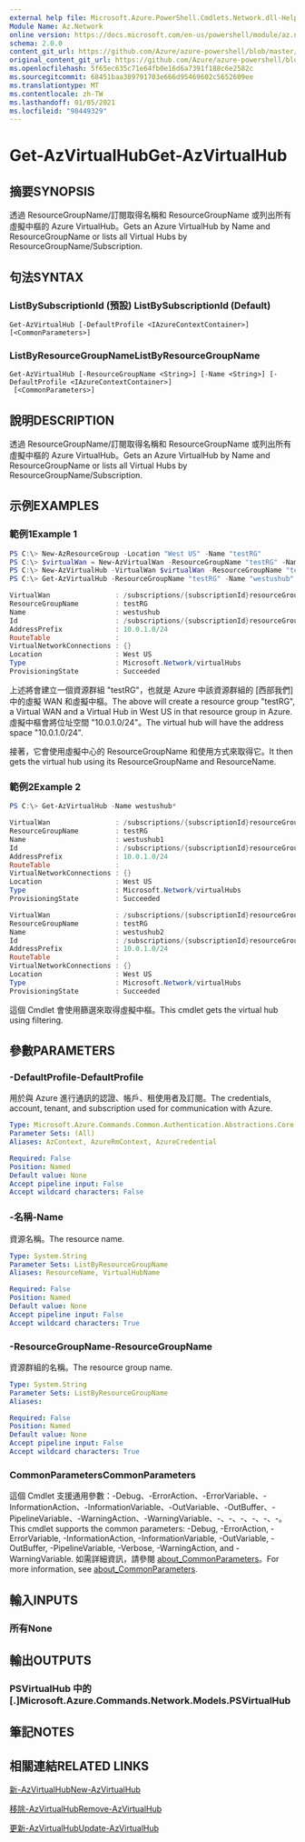 ```yaml
---
external help file: Microsoft.Azure.PowerShell.Cmdlets.Network.dll-Help.xml
Module Name: Az.Network
online version: https://docs.microsoft.com/en-us/powershell/module/az.network/get-azvirtualhub
schema: 2.0.0
content_git_url: https://github.com/Azure/azure-powershell/blob/master/src/Network/Network/help/Get-AzVirtualHub.md
original_content_git_url: https://github.com/Azure/azure-powershell/blob/master/src/Network/Network/help/Get-AzVirtualHub.md
ms.openlocfilehash: 5f65ec635c71e64fb0e16d6a7391f188c6e2582c
ms.sourcegitcommit: 68451baa389791703e666d95469602c5652609ee
ms.translationtype: MT
ms.contentlocale: zh-TW
ms.lasthandoff: 01/05/2021
ms.locfileid: "98449329"
---
```

# <span data-ttu-id="537dc-101">Get-AzVirtualHub</span><span class="sxs-lookup"><span data-stu-id="537dc-101">Get-AzVirtualHub</span></span>

## <span data-ttu-id="537dc-102">摘要</span><span class="sxs-lookup"><span data-stu-id="537dc-102">SYNOPSIS</span></span>
<span data-ttu-id="537dc-103">透過 ResourceGroupName/訂閱取得名稱和 ResourceGroupName 或列出所有虛擬中樞的 Azure VirtualHub。</span><span class="sxs-lookup"><span data-stu-id="537dc-103">Gets an Azure VirtualHub by Name and ResourceGroupName or lists all Virtual Hubs by ResourceGroupName/Subscription.</span></span>

## <span data-ttu-id="537dc-104">句法</span><span class="sxs-lookup"><span data-stu-id="537dc-104">SYNTAX</span></span>

### <span data-ttu-id="537dc-105">ListBySubscriptionId (預設) </span><span class="sxs-lookup"><span data-stu-id="537dc-105">ListBySubscriptionId (Default)</span></span>
```
Get-AzVirtualHub [-DefaultProfile <IAzureContextContainer>] [<CommonParameters>]
```

### <span data-ttu-id="537dc-106">ListByResourceGroupName</span><span class="sxs-lookup"><span data-stu-id="537dc-106">ListByResourceGroupName</span></span>
```
Get-AzVirtualHub [-ResourceGroupName <String>] [-Name <String>] [-DefaultProfile <IAzureContextContainer>]
 [<CommonParameters>]
```

## <span data-ttu-id="537dc-107">說明</span><span class="sxs-lookup"><span data-stu-id="537dc-107">DESCRIPTION</span></span>
<span data-ttu-id="537dc-108">透過 ResourceGroupName/訂閱取得名稱和 ResourceGroupName 或列出所有虛擬中樞的 Azure VirtualHub。</span><span class="sxs-lookup"><span data-stu-id="537dc-108">Gets an Azure VirtualHub by Name and ResourceGroupName or lists all Virtual Hubs by ResourceGroupName/Subscription.</span></span>

## <span data-ttu-id="537dc-109">示例</span><span class="sxs-lookup"><span data-stu-id="537dc-109">EXAMPLES</span></span>

### <span data-ttu-id="537dc-110">範例1</span><span class="sxs-lookup"><span data-stu-id="537dc-110">Example 1</span></span>

```powershell
PS C:\> New-AzResourceGroup -Location "West US" -Name "testRG"
PS C:\> $virtualWan = New-AzVirtualWan -ResourceGroupName "testRG" -Name "myVirtualWAN" -Location "West US"
PS C:\> New-AzVirtualHub -VirtualWan $virtualWan -ResourceGroupName "testRG" -Name "westushub" -AddressPrefix "10.0.1.0/24"
PS C:\> Get-AzVirtualHub -ResourceGroupName "testRG" -Name "westushub"

VirtualWan                : /subscriptions/{subscriptionId}resourceGroups/testRG/providers/Microsoft.Network/virtualWans/myVirtualWAN
ResourceGroupName         : testRG
Name                      : westushub
Id                        : /subscriptions/{subscriptionId}resourceGroups/testRG/providers/Microsoft.Network/virtualHubs/westushub
AddressPrefix             : 10.0.1.0/24
RouteTable                : 
VirtualNetworkConnections : {}
Location                  : West US
Type                      : Microsoft.Network/virtualHubs
ProvisioningState         : Succeeded
```

<span data-ttu-id="537dc-111">上述將會建立一個資源群組 "testRG"，也就是 Azure 中該資源群組的 [西部我們] 中的虛擬 WAN 和虛擬中樞。</span><span class="sxs-lookup"><span data-stu-id="537dc-111">The above will create a resource group "testRG", a Virtual WAN and a Virtual Hub in West US in that resource group in Azure.</span></span> <span data-ttu-id="537dc-112">虛擬中樞會將位址空間 "10.0.1.0/24"。</span><span class="sxs-lookup"><span data-stu-id="537dc-112">The virtual hub will have the address space "10.0.1.0/24".</span></span>

<span data-ttu-id="537dc-113">接著，它會使用虛擬中心的 ResourceGroupName 和使用方式來取得它。</span><span class="sxs-lookup"><span data-stu-id="537dc-113">It then gets the virtual hub using its ResourceGroupName and ResourceName.</span></span>

### <span data-ttu-id="537dc-114">範例2</span><span class="sxs-lookup"><span data-stu-id="537dc-114">Example 2</span></span>

```powershell
PS C:\> Get-AzVirtualHub -Name westushub*

VirtualWan                : /subscriptions/{subscriptionId}resourceGroups/testRG/providers/Microsoft.Network/virtualWans/myVirtualWAN
ResourceGroupName         : testRG
Name                      : westushub1
Id                        : /subscriptions/{subscriptionId}resourceGroups/testRG/providers/Microsoft.Network/virtualHubs/westushub1
AddressPrefix             : 10.0.1.0/24
RouteTable                : 
VirtualNetworkConnections : {}
Location                  : West US
Type                      : Microsoft.Network/virtualHubs
ProvisioningState         : Succeeded

VirtualWan                : /subscriptions/{subscriptionId}resourceGroups/testRG/providers/Microsoft.Network/virtualWans/myVirtualWAN
ResourceGroupName         : testRG
Name                      : westushub2
Id                        : /subscriptions/{subscriptionId}resourceGroups/testRG/providers/Microsoft.Network/virtualHubs/westushub2
AddressPrefix             : 10.0.1.0/24
RouteTable                : 
VirtualNetworkConnections : {}
Location                  : West US
Type                      : Microsoft.Network/virtualHubs
ProvisioningState         : Succeeded
```

<span data-ttu-id="537dc-115">這個 Cmdlet 會使用篩選來取得虛擬中樞。</span><span class="sxs-lookup"><span data-stu-id="537dc-115">This cmdlet gets the virtual hub using filtering.</span></span>

## <span data-ttu-id="537dc-116">參數</span><span class="sxs-lookup"><span data-stu-id="537dc-116">PARAMETERS</span></span>

### <span data-ttu-id="537dc-117">-DefaultProfile</span><span class="sxs-lookup"><span data-stu-id="537dc-117">-DefaultProfile</span></span>
<span data-ttu-id="537dc-118">用於與 Azure 進行通訊的認證、帳戶、租使用者及訂閱。</span><span class="sxs-lookup"><span data-stu-id="537dc-118">The credentials, account, tenant, and subscription used for communication with Azure.</span></span>

```yaml
Type: Microsoft.Azure.Commands.Common.Authentication.Abstractions.Core.IAzureContextContainer
Parameter Sets: (All)
Aliases: AzContext, AzureRmContext, AzureCredential

Required: False
Position: Named
Default value: None
Accept pipeline input: False
Accept wildcard characters: False
```

### <span data-ttu-id="537dc-119">-名稱</span><span class="sxs-lookup"><span data-stu-id="537dc-119">-Name</span></span>
<span data-ttu-id="537dc-120">資源名稱。</span><span class="sxs-lookup"><span data-stu-id="537dc-120">The resource name.</span></span>

```yaml
Type: System.String
Parameter Sets: ListByResourceGroupName
Aliases: ResourceName, VirtualHubName

Required: False
Position: Named
Default value: None
Accept pipeline input: False
Accept wildcard characters: True
```

### <span data-ttu-id="537dc-121">-ResourceGroupName</span><span class="sxs-lookup"><span data-stu-id="537dc-121">-ResourceGroupName</span></span>
<span data-ttu-id="537dc-122">資源群組的名稱。</span><span class="sxs-lookup"><span data-stu-id="537dc-122">The resource group name.</span></span>

```yaml
Type: System.String
Parameter Sets: ListByResourceGroupName
Aliases:

Required: False
Position: Named
Default value: None
Accept pipeline input: False
Accept wildcard characters: True
```

### <span data-ttu-id="537dc-123">CommonParameters</span><span class="sxs-lookup"><span data-stu-id="537dc-123">CommonParameters</span></span>
<span data-ttu-id="537dc-124">這個 Cmdlet 支援通用參數：-Debug、-ErrorAction、-ErrorVariable、-InformationAction、-InformationVariable、-OutVariable、-OutBuffer、-PipelineVariable、-WarningAction、-WarningVariable、-、-、-、-、-、-。</span><span class="sxs-lookup"><span data-stu-id="537dc-124">This cmdlet supports the common parameters: -Debug, -ErrorAction, -ErrorVariable, -InformationAction, -InformationVariable, -OutVariable, -OutBuffer, -PipelineVariable, -Verbose, -WarningAction, and -WarningVariable.</span></span> <span data-ttu-id="537dc-125">如需詳細資訊，請參閱 [about_CommonParameters](http://go.microsoft.com/fwlink/?LinkID=113216)。</span><span class="sxs-lookup"><span data-stu-id="537dc-125">For more information, see [about_CommonParameters](http://go.microsoft.com/fwlink/?LinkID=113216).</span></span>

## <span data-ttu-id="537dc-126">輸入</span><span class="sxs-lookup"><span data-stu-id="537dc-126">INPUTS</span></span>

### <span data-ttu-id="537dc-127">所有</span><span class="sxs-lookup"><span data-stu-id="537dc-127">None</span></span>

## <span data-ttu-id="537dc-128">輸出</span><span class="sxs-lookup"><span data-stu-id="537dc-128">OUTPUTS</span></span>

### <span data-ttu-id="537dc-129">PSVirtualHub 中的 [.]</span><span class="sxs-lookup"><span data-stu-id="537dc-129">Microsoft.Azure.Commands.Network.Models.PSVirtualHub</span></span>

## <span data-ttu-id="537dc-130">筆記</span><span class="sxs-lookup"><span data-stu-id="537dc-130">NOTES</span></span>

## <span data-ttu-id="537dc-131">相關連結</span><span class="sxs-lookup"><span data-stu-id="537dc-131">RELATED LINKS</span></span>

[<span data-ttu-id="537dc-132">新-AzVirtualHub</span><span class="sxs-lookup"><span data-stu-id="537dc-132">New-AzVirtualHub</span></span>](./New-AzVirtualHub.md)

[<span data-ttu-id="537dc-133">移除-AzVirtualHub</span><span class="sxs-lookup"><span data-stu-id="537dc-133">Remove-AzVirtualHub</span></span>](./Remove-AzVirtualHub.md)

[<span data-ttu-id="537dc-134">更新-AzVirtualHub</span><span class="sxs-lookup"><span data-stu-id="537dc-134">Update-AzVirtualHub</span></span>](./Update-AzVirtualHub.md)
